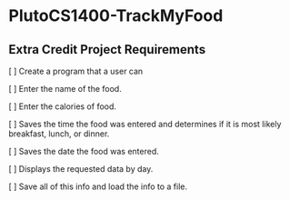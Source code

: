 # PlutoCS1400-TrackMyFood

## Extra Credit Project Requirements

[ ] Create a program that a user can 

[ ] Enter the name of the food.

[ ] Enter the calories of food.

[ ] Saves the time the food was entered and determines if it is most likely breakfast, lunch, or dinner. 

[ ] Saves the date the food was entered.

[ ] Displays the requested data by day.

[ ] Save all of this info and load the info to a file. 
